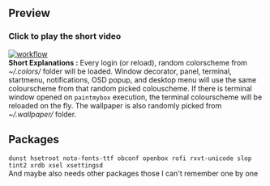 ## Preview
### Click to play the short video
[![workflow](https://raw.githubusercontent.com/addy-dclxvi/paintmybox/master/preview.png)](https://www.youtube.com/watch?v=Sz8Lto7uNB4 "workflow") <br />
**Short Explanations :** Every login (or reload), random colorscheme from *~/.colors/* folder will be loaded.
Window decorator, panel, terminal, startmenu, notifications, OSD popup, and desktop menu will use the same colourscheme from that random picked colouscheme.
If there is terminal window opened on `paintmybox` execution, the terminal colourscheme will be reloaded on the fly.
The wallpaper is also randomly picked from *~/.wallpaper/* folder.

## Packages
`dunst hsetroot noto-fonts-ttf obconf openbox rofi rxvt-unicode slop tint2 xrdb xsel xsettingsd` <br />
And maybe also needs other packages those I can't remember one by one
